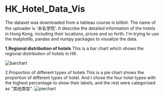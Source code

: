 # HK_Hotel_Data_Vis
The dataset was downloaded from a tableau course in bilibili. The name of the uploader is '未名学院'. It describe the detailed information of the hotels in Hong Kong, including their locations, prices and so forth. I'm trying to use the matplotlib, pandas and numpy packages to visualize the data.



**1.Regional distribution of hotels**
This is a bar chart which shows the regional distribution of hotels in HK.

![barchart](https://github.com/jianght1999/HongKongHotelDataVisualisation/assets/80138413/6f59c554-816f-4655-8671-cc449571a4b8)



2.Proportion of different types of hotels
This is a pie chart shows the proportion of different types of hotel. And I chose the four hotel types with the highest percentage to show their labels, and the rest were categorised as "其他类型".
![piechart](https://github.com/jianght1999/HongKongHotelDataVisualisation/assets/80138413/9057a6d6-54d8-4684-aaa6-4955a60979b0)
